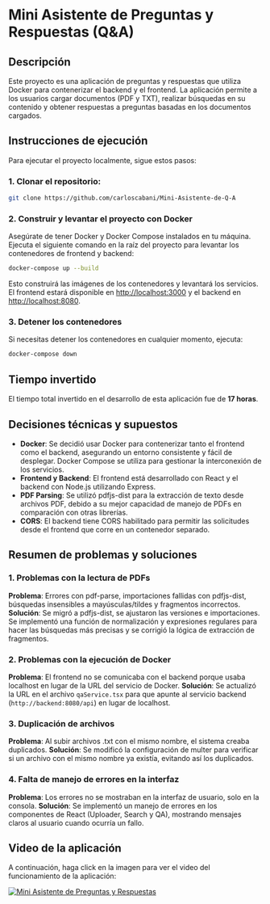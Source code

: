 # Mini Asistente de Preguntas y Respuestas (Q&A)

## Descripción
Este proyecto es una aplicación de preguntas y respuestas que utiliza Docker para contenerizar el backend y el frontend. La aplicación permite a los usuarios cargar 
documentos (PDF y TXT), realizar búsquedas en su contenido y obtener respuestas a preguntas basadas en los documentos cargados.

## Instrucciones de ejecución
Para ejecutar el proyecto localmente, sigue estos pasos:

### 1. Clonar el repositorio:
```bash
git clone https://github.com/carloscabani/Mini-Asistente-de-Q-A
````

### 2. Construir y levantar el proyecto con Docker

Asegúrate de tener Docker y Docker Compose instalados en tu máquina. Ejecuta el siguiente comando en la raíz del proyecto para levantar los contenedores de frontend y backend:

```bash
docker-compose up --build
```

Esto construirá las imágenes de los contenedores y levantará los servicios. El frontend estará disponible en [http://localhost:3000](http://localhost:3000) y el backend en [http://localhost:8080](http://localhost:8080).

### 3. Detener los contenedores

Si necesitas detener los contenedores en cualquier momento, ejecuta:

```bash
docker-compose down
```

## Tiempo invertido

El tiempo total invertido en el desarrollo de esta aplicación fue de **17 horas**.

## Decisiones técnicas y supuestos

* **Docker**: Se decidió usar Docker para contenerizar tanto el frontend como el backend, asegurando un entorno consistente y fácil de desplegar. Docker Compose se utiliza para gestionar la interconexión de los servicios.
* **Frontend y Backend**: El frontend está desarrollado con React y el backend con Node.js utilizando Express.
* **PDF Parsing**: Se utilizó pdfjs-dist para la extracción de texto desde archivos PDF, debido a su mejor capacidad de manejo de PDFs en comparación con otras librerías.
* **CORS**: El backend tiene CORS habilitado para permitir las solicitudes desde el frontend que corre en un contenedor separado.

## Resumen de problemas y soluciones

### 1. Problemas con la lectura de PDFs

**Problema**: Errores con pdf-parse, importaciones fallidas con pdfjs-dist, búsquedas insensibles a mayúsculas/tildes y fragmentos incorrectos.
**Solución**: Se migró a pdfjs-dist, se ajustaron las versiones e importaciones. Se implementó una función de normalización y expresiones regulares para hacer las búsquedas más precisas y se corrigió la lógica de extracción de fragmentos.

### 2. Problemas con la ejecución de Docker

**Problema**: El frontend no se comunicaba con el backend porque usaba localhost en lugar de la URL del servicio de Docker.
**Solución**: Se actualizó la URL en el archivo `qaService.tsx` para que apunte al servicio backend (`http://backend:8080/api`) en lugar de localhost.

### 3. Duplicación de archivos

**Problema**: Al subir archivos .txt con el mismo nombre, el sistema creaba duplicados.
**Solución**: Se modificó la configuración de multer para verificar si un archivo con el mismo nombre ya existía, evitando así los duplicados.

### 4. Falta de manejo de errores en la interfaz

**Problema**: Los errores no se mostraban en la interfaz de usuario, solo en la consola.
**Solución**: Se implementó un manejo de errores en los componentes de React (Uploader, Search y QA), mostrando mensajes claros al usuario cuando ocurría un fallo.

## Video de la aplicación

A continuación, haga click en la imagen para ver el video del funcionamiento de la aplicación:

[![Mini Asistente de Preguntas y Respuestas](https://img.youtube.com/vi/9aHvZNZrlzA/0.jpg)](https://youtu.be/9aHvZNZrlzA)

